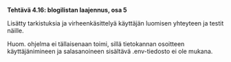 **Tehtävä 4.16: blogilistan laajennus, osa 5**

Lisätty tarkistuksia ja virheenkäsittelyä käyttäjän luomisen yhteyteen ja testit näille.

Huom. ohjelma ei tällaisenaan toimi, sillä tietokannan osoitteen käyttäjänimineen ja salasanoineen sisältävä .env-tiedosto ei ole mukana.
